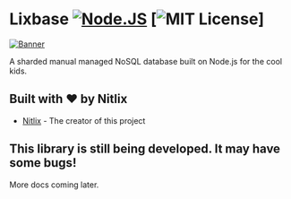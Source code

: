 # Lixbase [![Node.JS](https://img.shields.io/badge/NODE.JS-blueviolet?style=for-the-badge)](http://modejs.org/) [![MIT License](https://img.shields.io/badge/LICENSE-MIT-brightgreen?style=for-the-badge)]

[![Banner](https://i.imgur.com/s9HwcMr.png)](http://modejs.org/)

A sharded manual managed NoSQL database built on Node.js for the cool kids.
## Built with ❤️ by Nitlix

* [Nitlix](https://github.com/nitlix) - The creator of this project

## This library is still being developed. It may have some bugs!

More docs coming later.
